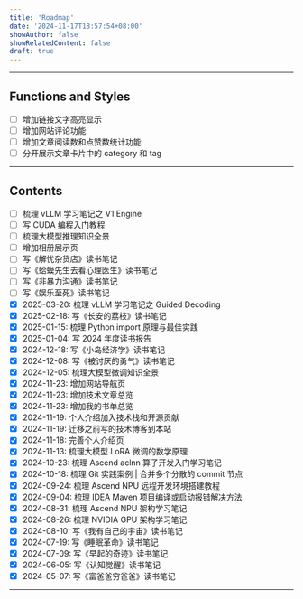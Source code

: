 ```yaml
---
title: 'Roadmap'
date: '2024-11-17T18:57:54+08:00'
showAuthor: false
showRelatedContent: false
draft: true
---
```


---

## Functions and Styles

- [ ] 增加链接文字高亮显示
- [ ] 增加网站评论功能
- [ ] 增加文章阅读数和点赞数统计功能
- [ ] 分开展示文章卡片中的 category 和 tag

---

## Contents

<!--
TODO:

梳理个人技能树（增加【个人随笔】分类）
参考：一个博士生接受怎样的训练是完整、全面的科研训练？ - 重剑无锋的回答 - 知乎（https://www.zhihu.com/question/384512106/answer/1879956380）

迁移之前写的英语学习笔记到本站（增加英语分类）
-->

- [ ] 梳理 vLLM 学习笔记之 V1 Engine
- [ ] 写 CUDA 编程入门教程
- [ ] 梳理大模型推理知识全景
- [ ] 增加相册展示页
- [ ] 写《解忧杂货店》读书笔记
- [ ] 写《蛤蟆先生去看心理医生》读书笔记
- [ ] 写《非暴力沟通》读书笔记
- [ ] 写《娱乐至死》读书笔记
- [x] 2025-03-20: 梳理 vLLM 学习笔记之 Guided Decoding
- [x] 2025-02-18: 写《长安的荔枝》读书笔记
- [x] 2025-01-15: 梳理 Python import 原理与最佳实践
- [x] 2025-01-04: 写 2024 年度读书报告
- [x] 2024-12-18: 写《小岛经济学》读书笔记
- [x] 2024-12-08: 写《被讨厌的勇气》读书笔记
- [x] 2024-12-05: 梳理大模型微调知识全景
- [x] 2024-11-23: 增加网站导航页
- [x] 2024-11-23: 增加技术文章总览
- [x] 2024-11-23: 增加我的书单总览
- [x] 2024-11-19: 个人介绍加入技术栈和开源贡献
- [x] 2024-11-19: 迁移之前写的技术博客到本站
- [x] 2024-11-18: 完善个人介绍页
- [x] 2024-11-13: 梳理大模型 LoRA 微调的数学原理
- [x] 2024-10-23: 梳理 Ascend aclnn 算子开发入门学习笔记
- [x] 2024-10-18: 梳理 Git 实践案例 | 合并多个分散的 commit 节点
- [x] 2024-09-24: 梳理 Ascend NPU 远程开发环境搭建教程
- [x] 2024-09-04: 梳理 IDEA Maven 项目编译或启动报错解决方法
- [x] 2024-08-31: 梳理 Ascend NPU 架构学习笔记
- [x] 2024-08-26: 梳理 NVIDIA GPU 架构学习笔记
- [x] 2024-08-10: 写《我有自己的宇宙》读书笔记
- [x] 2024-07-19: 写《睡眠革命》读书笔记
- [x] 2024-07-09: 写《早起的奇迹》读书笔记
- [x] 2024-06-05: 写《认知觉醒》读书笔记
- [x] 2024-05-07: 写《富爸爸穷爸爸》读书笔记

---
